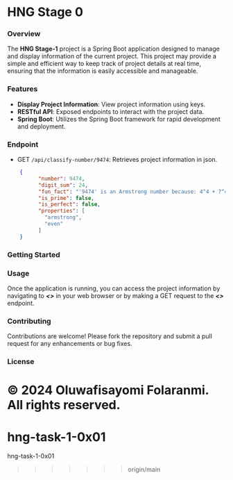 # HNG Stage 0

### Overview

The **HNG Stage-1** project is a Spring Boot application designed to manage and display information of the current project. This project may provide a simple and efficient way to keep track of project details at real time, ensuring that the information is easily accessible and manageable.

### Features

+ **Display Project Information**: View project information using keys.
+ **RESTful API**: Exposed endpoints to interact with the project data.
+ **Spring Boot**: Utilizes the Spring Boot framework for rapid development and deployment.

### Endpoint

+ GET `/api/classify-number/9474`: Retrieves project information in json.

```json
    {
          "number": 9474,
          "digit_sum": 24,
          "fun_fact": "'9474' is an Armstrong number because: 4^4 + 7^4 + 4^4 + 9^4 = 9474.0",
          "is_prime": false,
          "is_perfect": false,
          "properties": [
            "armstrong",
            "even"
          ]
    }
```

### Getting Started


### Usage

Once the application is running, you can access the project information by navigating to ***<>*** in your web browser or by making a GET request to the ***<>*** endpoint.

### Contributing
Contributions are welcome! Please fork the repository and submit a pull request for any enhancements or bug fixes.

### License

&copy; 2024 Oluwafisayomi Folaranmi. All rights reserved.
=======
# hng-task-1-0x01
hng-task-1-0x01
>>>>>>> origin/main
